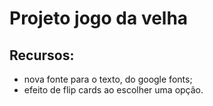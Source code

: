 # Projeto jogo da velha

## Recursos:

* nova fonte para o texto, do google fonts;
* efeito de flip cards ao escolher uma opção.
